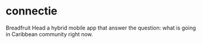 # connectie
Breadfruit Head a hybrid mobile app that answer the question: what is going in Caribbean community right now.
